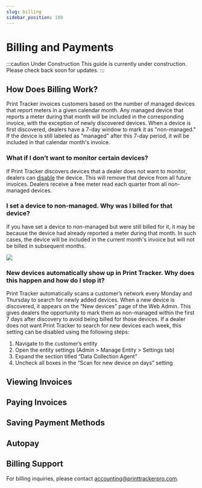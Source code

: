 ```yaml
---
slug: billing
sidebar_position: 100
---
```


# Billing and Payments

:::caution Under Construction
This guide is currently under construction. Please check back soon for updates.
:::

## How Does Billing Work?
Print Tracker invoices customers based on the number of managed devices that report meters in a given calendar month. Any managed device that reports a meter during that month will be included in the corresponding invoice, with the exception of newly discovered devices. When a device is first discovered, dealers have a 7-day window to mark it as "non-managed." If the device is still labeled as "managed" after this 7-day period, it will be included in that calendar month's invoice.

### What if I don’t want to monitor certain devices?
If Print Tracker discovers devices that a dealer does not want to monitor, dealers can [disable](./50-dicovering-devices.md#enablingdisabling-devices) the device. This will remove that device from all future invoices. Dealers receive a free meter read each quarter from all non-managed devices.

### I set a device to non-managed. Why was I billed for that device?
If you have set a device to non-managed but were still billed for it, it may be because the device had already reported a meter during that month. In such cases, the device will be included in the current month's invoice but will not be billed in subsequent months.

![](images/billing-example-non-managed-device.png)

### New devices automatically show up in Print Tracker. Why does this happen and how do I stop it?
Print Tracker automatically scans a customer’s network every Monday and Thursday to search for newly added devices. When a new device is discovered, it appears on the “New devices” page of the Web Admin. This gives dealers the opportunity to mark them as non-managed within the first 7 days after discovery to avoid being billed for those devices.
If a dealer does not want Print Tracker to search for new devices each week, this setting can be disabled using the following steps:
1.	Navigate to the customer’s entity
2.	Open the entity settings (Admin > Manage Entity > Settings tab)
3.	Expand the section titled “Data Collection Agent”
4.	Uncheck all boxes in the “Scan for new device on days” setting

## Viewing Invoices

## Paying Invoices

## Saving Payment Methods

## Autopay

## Billing Support
For billing inquiries, please contact accounting@printtrackerpro.com.
